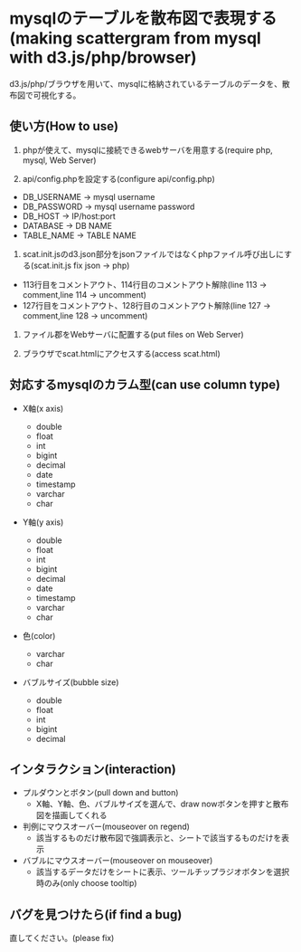 # mysqlのテーブルを散布図で表現する(making scattergram from mysql with d3.js/php/browser)
d3.js/php/ブラウザを用いて、mysqlに格納されているテーブルのデータを、散布図で可視化する。

## 使い方(How to use)
1. phpが使えて、mysqlに接続できるwebサーバを用意する(require php, mysql, Web Server)

1. api/config.phpを設定する(configure api/config.php)
 * DB_USERNAME -> mysql username
 * DB_PASSWORD -> mysql username password
 * DB_HOST     -> IP/host:port
 * DATABASE    -> DB NAME
 * TABLE_NAME  -> TABLE NAME

1. scat.init.jsのd3.json部分をjsonファイルではなくphpファイル呼び出しにする(scat.init.js fix json -> php)
 * 113行目をコメントアウト、114行目のコメントアウト解除(line 113 -> comment,line 114 -> uncomment)
 * 127行目をコメントアウト、128行目のコメントアウト解除(line 127 -> comment,line 128 -> uncomment)

1. ファイル郡をWebサーバに配置する(put files on Web Server)

1. ブラウザでscat.htmlにアクセスする(access scat.html)

## 対応するmysqlのカラム型(can use column type)
* X軸(x axis)
  * double
  * float
  * int
  * bigint
  * decimal
  * date
  * timestamp
  * varchar
  * char

* Y軸(y axis)
  * double
  * float
  * int
  * bigint
  * decimal
  * date
  * timestamp
  * varchar
  * char

* 色(color)
  * varchar
  * char

* バブルサイズ(bubble size)
  * double
  * float
  * int
  * bigint
  * decimal
   
## インタラクション(interaction)
* プルダウンとボタン(pull down and button)
  * X軸、Y軸、色、バブルサイズを選んで、draw nowボタンを押すと散布図を描画してくれる
* 判例にマウスオーバー(mouseover on regend)
  * 該当するものだけ散布図で強調表示と、シートで該当するものだけを表示
* バブルにマウスオーバー(mouseover on mouseover)
  * 該当するデータだけをシートに表示、ツールチップラジオボタンを選択時のみ(only choose tooltip)

## バグを見つけたら(if find a bug)
直してください。(please fix)

